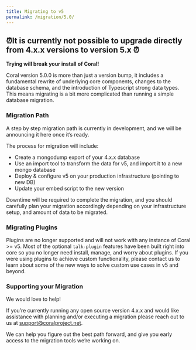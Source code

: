 ```yaml
---
title: Migrating to v5
permalink: /migration/5.0/
---
```


## **⏰It is currently not possible to upgrade directly from 4.x.x versions to version 5.x** ⏰

**Trying will break your install of Coral!**

Coral version 5.0.0 is more than just a version bump, it includes a fundamental rewrite of underlying core components, changes to the database schema, and the introduction of Typescript strong data types. This means migrating is a bit more complicated than running a simple database migration. 

### Migration Path
A step by step migration path is currently in development, and we will be announcing it here once it’s ready. 

The process for migration will include:
* Create a mongodump export of your 4.x.x database
* Use an import tool to transform the data for v5, and import it to a new mongo database
* Deploy & configure v5 on your production infrastructure (pointing to new DB)
* Update your embed script to the new version

Downtime will be required to complete the migration, and you should carefully plan your migration accordingly depending on your infrastructure setup, and amount of data to be migrated. 

### Migrating Plugins
Plugins are no longer supported and will not work with any instance of Coral >= v5. Most of the optional `talk-plugin` features have been built right into core so you no longer need install, manage, and worry about plugins. If you were using plugins to achieve custom functionality, please contact us to learn about some of the new ways to solve custom use cases in v5 and beyond. 


### Supporting your Migration
We would love to help!

If you’re currently running any open source version 4.x.x and would like assistance with planning and/or executing a migration please reach out to us at support@coralproject.net. 

We can help you figure out the best path forward, and give you early access to the migration tools we’re working on. 
